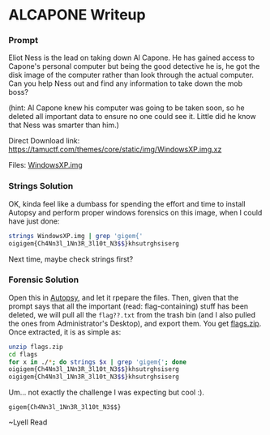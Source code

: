 # ALCAPONE Writeup

### Prompt

Eliot Ness is the lead on taking down Al Capone. He has gained access to Capone's personal computer but being the good detective he is, he got the disk image of the computer rather than look through the actual computer. Can you help Ness out and find any information to take down the mob boss?

(hint: Al Capone knew his computer was going to be taken soon, so he deleted all important data to ensure no one could see it. Little did he know that Ness was smarter than him.)

Direct Download link: https://tamuctf.com/themes/core/static/img/WindowsXP.img.xz

Files: [WindowsXP.img](WindowsXP.img)

### Strings Solution

OK, kinda feel like a dumbass for spending the effort and time to install Autopsy and perform proper windows forensics on this image, when I could have just done: 

```bash
strings WindowsXP.img | grep 'gigem{'
oigigem{Ch4Nn3l_1Nn3R_3l10t_N3$$}khsutrghsiserg
```

Next time, maybe check strings first?

### Forensic Solution

Open this in [Autopsy](https://www.sleuthkit.org/autopsy/), and let it rpepare the files. Then, given that the prompt says that all the important (read: flag-containing) stuff has been deleted, we will pull all the `flag??.txt` from the trash bin (and I also pulled the ones from Administrator's Desktop), and export them. You get [flags.zip](flags.zip). Once extracted, it is as simple as:

```bash
unzip flags.zip
cd flags
for x in ./*; do strings $x | grep 'gigem{'; done 
oigigem{Ch4Nn3l_1Nn3R_3l10t_N3$$}khsutrghsiserg
oigigem{Ch4Nn3l_1Nn3R_3l10t_N3$$}khsutrghsiserg
```

Um... not exactly the challenge I was expecting but cool :). 

```
gigem{Ch4Nn3l_1Nn3R_3l10t_N3$$}
```

~Lyell Read
